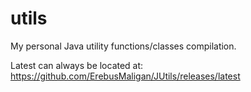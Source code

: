 # utils
My personal Java utility functions/classes compilation.

Latest can always be located at:
https://github.com/ErebusMaligan/JUtils/releases/latest
